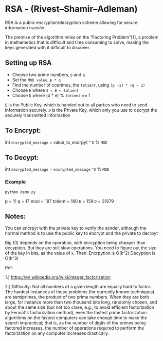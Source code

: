 # RSA - (Rivest–Shamir–Adleman)

RSA is a public encryption/decryption scheme allowing for secure information transfer.

The premise of the algorithm relies on the "Factoring Problem"[1], a problem in mathametics that is difficult and time consuming to solve, making the keys generated with it difficult to discover.


## Setting up RSA

* Choose two prime numbers, `p` and `q`
* Set the `MOD value`, `p * q`
* Find the number of coprimes, the `totient`, using `(p -1) * (q - 1)`
* Choose `E` where `1 < E < totient`
* Choose `D` where (d * e) % `totient` == 1

`E` is the Public Key, which is handed out to all parties who need to send information securely.
`D` is the Private Key, which only you use to decrypt the securely transmitted information

## To Encrypt:
int `encrypted_message` = value_to_encrpyt ^ `E` % `MOD`

## To Decypt:
int `decrypted_message` = `encrypted_message` ^`D` % `MOD`

### Example
`python demo.py`

p = 11
q = 17
mod = 187
totient = 160
`E` = 159
`D` = 31679


## Notes: 
You can encrpyt with the private key to verify the sender, although the normal method is to use the public key to encrypt and the private to decrpyt

Big (0) depends on the operation, with encryption being cheaper than decyption.
But they are still slow operations. You need to figure out the size of the key in bits, as the value of `k`.
Then:
Encrpytion is O(k^2) 
Decyption is O(k^3)


Ref: 

1.) https://en.wikipedia.org/wiki/Integer_factorization

2.) Difficulty:
Not all numbers of a given length are equally hard to factor. The hardest instances of these problems (for currently known techniques) are semiprimes, the product of two prime numbers. When they are both large, for instance more than two thousand bits long, randomly chosen, and about the same size (but not too close, e.g., to avoid efficient factorization by Fermat's factorization method), even the fastest prime factorization algorithms on the fastest computers can take enough time to make the search impractical; that is, as the number of digits of the primes being factored increases, the number of operations required to perform the factorization on any computer increases drastically.
